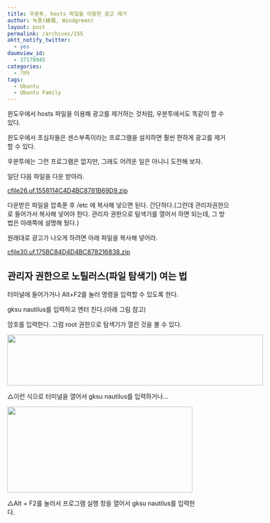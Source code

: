 ```yaml
---
title: 우분투, hosts 파일을 이용한 광고 제거
author: 녹풍(綠風, Windgreen)
layout: post
permalink: /archives/155
aktt_notify_twitter:
  - yes
daumview_id:
  - 37178945
categories:
  - 기타
tags:
  - Ubuntu
  - Ubuntu Family
---
```

윈도우에서 hosts 파일을 이용해 광고를 제거하는 것처럼, 우분투에서도 똑같이 할 수 있다.

윈도우에서 초심자들은 센스부족이라는 프로그램을 설치하면 훨씬 편하게 광고를 제거할 수 있다.

우분투에는 그런 프로그램은 없지만, 그래도 어려운 일은 아니니 도전해 보자.

일단 다음 파일을 다운 받아라.

<a href="http://dl.dropboxusercontent.com/u/15546257/blog/mytory/old-images/1/cfile26.uf.1558114C4D4BC8781B69D9.zip" class="aligncenter" />cfile26.uf.1558114C4D4BC8781B69D9.zip</a>

다운받은 파일을 압축푼 후 /etc 에 복사해 넣으면 된다. 간단하다.(그런데 관리자권한으로 들어가서 복사해 넣어야 한다. 관리자 권한으로 탐색기를 열어서 하면 되는데, 그 방법은 아래쪽에 설명해 뒀다.)

원래대로 광고가 나오게 하려면 아래 파일을 복사해 넣어라.

<a href="http://dl.dropboxusercontent.com/u/15546257/blog/mytory/old-images/1/cfile30.uf.175BC84D4D4BC878216838.zip" class="aligncenter" />cfile30.uf.175BC84D4D4BC878216838.zip</a>

## 관리자 권한으로 노틸러스(파일 탐색기) 여는 법

터미널에 들어가거나 Alt+F2를 눌러 명령을 입력할 수 있도록 한다.

gksu nautilus를 입력하고 엔터 친다.(아래 그림 참고)

암호를 입력한다. 그럼 root 권한으로 탐색기가 열린 것을 볼 수 있다.

<div style="width: 590px" class="wp-caption aligncenter">
  <img src="http://dl.dropboxusercontent.com/u/15546257/blog/mytory/old-images/1/cfile2.uf.134E49474D4BC87941F1AB.png" width="580" height="115" alt="" /><p class="wp-caption-text">
    △이런 식으로 터미널을 열어서 gksu nautilus를 입력하거나...
  </p>
</div>

<div style="width: 430px" class="wp-caption aligncenter">
  <img src="http://dl.dropboxusercontent.com/u/15546257/blog/mytory/old-images/1/cfile23.uf.143F2D4A4D4BC8782F5FA1.png" width="420" height="194" alt="" /><p class="wp-caption-text">
    △Alt + F2를 눌러서 프로그램 실행 창을 열어서 gksu nautilus를 입력한다.
  </p>
</div>